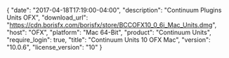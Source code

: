 {
   "date": "2017-04-18T17:19:00-04:00",
   "description": "Continuum Plugins Units OFX",
   "download_url": "https://cdn.borisfx.com/borisfx/store/BCCOFX10_0_6i_Mac_Units.dmg",
   "host": "OFX",
   "platform": "Mac 64-Bit",
   "product": "Continuum Units",
   "require_login": true,
   "title": "Continuum Units 10 OFX Mac",
   "version": "10.0.6",
   "license_version": "10"
}

